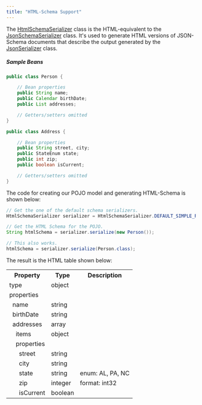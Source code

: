 ```yaml
---
title: "HTML-Schema Support"
---
```


The [HtmlSchemaSerializer]({{API_DOCS}}/org/apache/juneau/html/HtmlSchemaSerializer.html) class is the HTML-equivalent
to the [JsonSchemaSerializer]({{API_DOCS}}/org/apache/juneau/json/JsonSchemaSerializer.html) class.
It's used to generate HTML versions of JSON-Schema documents that describe the output generated by the [JsonSerializer]({{API_DOCS}}/org/apache/juneau/json/JsonSerializer.html) class.

##### Sample Beans

```java
public class Person {

    // Bean properties
    public String name;
    public Calendar birthDate;
    public List addresses;

    // Getters/setters omitted
}

public class Address {

    // Bean properties
    public String street, city;
    public StateEnum state;
    public int zip;
    public boolean isCurrent;

    // Getters/setters omitted
}
```

The code for creating our POJO model and generating HTML-Schema is shown below:

```java
// Get the one of the default schema serializers.
HtmlSchemaSerializer serializer = HtmlSchemaSerializer.DEFAULT_SIMPLE_READABLE;

// Get the HTML Schema for the POJO.
String htmlSchema = serializer.serialize(new Person());

// This also works.
htmlSchema = serializer.serialize(Person.class);
```

The result is the HTML table shown below:

<table class="code-table">
<tr>
<th>Property</th>
<th>Type</th>
<th>Description</th>
</tr>
<tr>
<td>type</td>
<td>object</td>
<td></td>
</tr>
<tr>
<td>properties</td>
<td></td>
<td></td>
</tr>
<tr>
<td>&nbsp;&nbsp;name</td>
<td>string</td>
<td></td>
</tr>
<tr>
<td>&nbsp;&nbsp;birthDate</td>
<td>string</td>
<td></td>
</tr>
<tr>
<td>&nbsp;&nbsp;addresses</td>
<td>array</td>
<td></td>
</tr>
<tr>
<td>&nbsp;&nbsp;&nbsp;&nbsp;items</td>
<td>object</td>
<td></td>
</tr>
<tr>
<td>&nbsp;&nbsp;&nbsp;&nbsp;properties</td>
<td></td>
<td></td>
</tr>
<tr>
<td>&nbsp;&nbsp;&nbsp;&nbsp;&nbsp;&nbsp;street</td>
<td>string</td>
<td></td>
</tr>
<tr>
<td>&nbsp;&nbsp;&nbsp;&nbsp;&nbsp;&nbsp;city</td>
<td>string</td>
<td></td>
</tr>
<tr>
<td>&nbsp;&nbsp;&nbsp;&nbsp;&nbsp;&nbsp;state</td>
<td>string</td>
<td>enum: AL, PA, NC</td>
</tr>
<tr>
<td>&nbsp;&nbsp;&nbsp;&nbsp;&nbsp;&nbsp;zip</td>
<td>integer</td>
<td>format: int32</td>
</tr>
<tr>
<td>&nbsp;&nbsp;&nbsp;&nbsp;&nbsp;&nbsp;isCurrent</td>
<td>boolean</td>
<td></td>
</tr>
</table>
